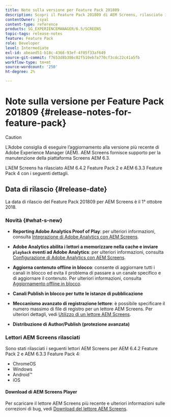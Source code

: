 ```yaml
---
title: Note sulla versione per Feature Pack 201809
description: Scopri il Feature Pack 201809 di AEM Screens, rilasciato il 1° ottobre 2018.
contentOwner: jsyal
content-type: reference
products: SG_EXPERIENCEMANAGER/6.5/SCREENS
topic-tags: release-notes
feature: Feature Pack
role: Developer
level: Intermediate
exl-id: abeaed51-b18c-4366-93ef-4f05f33af649
source-git-commit: f7653d8b386c02f510eb7a770cf3cdc22c41a5fb
workflow-type: tm+mt
source-wordcount: '250'
ht-degree: 2%

---
```


# Note sulla versione per Feature Pack 201809 {#release-notes-for-feature-pack}

>[!CAUTION]
>
>L’Adobe consiglia di eseguire l’aggiornamento alla versione più recente di Adobe Experience Manager (AEM). AEM Screens fornisce supporto per la manutenzione della piattaforma Screens AEM 6.3.

L’AEM Screens ha rilasciato AEM 6.4.2 Feature Pack 2 e AEM 6.3.3 Feature Pack 4 con i seguenti dettagli.

## Data di rilascio {#release-date}

La data di rilascio del Feature Pack 201809 per AEM Screens è il 1° ottobre 2018.

### Novità {#what-s-new}

* **Reporting Adobe Analytics Proof of Play**: per ulteriori informazioni, consulta [Integrazione di Adobe Analytics con AEM Screens](adobe-analytics-integration-aem-screens.md).

* **Adobe Analytics abilita i lettori a memorizzare nella cache e inviare `playback` eventi ad Adobe Analytics**: per ulteriori informazioni, consulta [Configurazione di Adobe Analytics con AEM Screens](configuring-adobe-analytics-aem-screens.md).

* **Aggiorna contenuto offline in blocco**: consente di aggiornare tutti i canali in blocco ed evita il problema di passare a un canale specifico e di aggiornare il contenuto. Per ulteriori informazioni, consulta [Aggiornamento offline in blocco](bulk-offline-update.md).

* **Canali Publish in blocco per tutte le istanze di pubblicazione**
* **Meccanismo avanzato di registrazione lettore**: è possibile specificare il numero massimo di file di registro per un lettore AEM Screens. Per ulteriori dettagli, vedi [Utilizzo di un lettore AEM Screens](working-with-screens-player.md).

* **Distribuzione di Author/Publish (protezione avanzata)**

### Lettori AEM Screens rilasciati

Sono stati rilasciati i seguenti lettori AEM Screens per AEM 6.4.2 Feature Pack 2 e AEM 6.3.3 Feature Pack 4:

* ChromeOS
* Windows
* Android™
* iOS

#### Download di AEM Screens Player

Per scaricare il lettore AEM Screens più recente e ulteriori informazioni sulle correzioni di bug, vedi [Download del lettore AEM Screens](https://download.macromedia.com/screens/).
